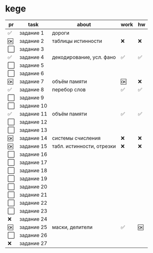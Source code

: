 # kege

| pr | task | about | work | hw |
| --- | --- | --- | --- | --- |
| ✅ | задание 1 | дороги |
| 🆗 | задание 2 | таблицы истинности | ❌ | ❌ |
| ⬜️ | задание 3 | 
| ✅ | задание 4 | декодирование, усл. фано | ✅ | ✅ |
| ⬜️ | задание 5 |
| ⬜️ | задание 6 |
| 🆗 | задание 7 | объём памяти | 🆗 | ❌ |
| ✅ | задание 8 | перебор слов | ✅ | ✅ |
| ⬜️ | задание 9 | 
| ⬜️ | задание 10 | 
| ✅ | задание 11 | объём памяти | ✅ | ✅ |
| ⬜️ | задание 12 | 
| ⬜️ | задание 13 | 
| 🆗 | задание 14 | системы счисления | ❌ | ❌ |
| 🆗 | задание 15 | табл. истинности, отрезки | ❌ | ❌ |
| ⬜️ | задание 16 | 
| ⬜️ | задание 17 | 
| ⬜️ | задание 18 | 
| ⬜️ | задание 19 | 
| ⬜️ | задание 20 | 
| ⬜️ | задание 21 | 
| ⬜️ | задание 22 | 
| ⬜️ | задание 23 | 
| ❌ | задание 24 | 
| 🆗 | задание 25 | маски, делители | ✅ | 🆗 |
| ⬜️ | задание 26 | 
| ❌ | задание 27 | 
